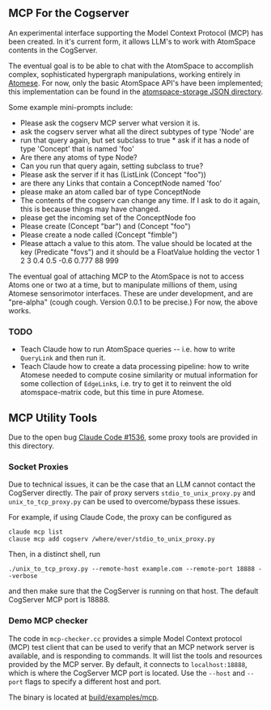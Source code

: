 MCP For the Cogserver
---------------------
An experimental interface supporting the Model Context Protocol (MCP)
has been created. In it's current form, it allows LLM's to work with
AtomSpace contents in the CogServer.

The eventual goal is to be able to chat with the AtomSpace to accomplish
complex, sophisticated hypergraph manipulations, working entirely in
[Atomese](https://wiki.opencog.org/w/Atomese). For now, only the basic
AtomSpace API's have been implemented; this implementation can be found
in the [atomspace-storage JSON
directory](https://github.com/opencog/atomspace-storage/tree/master/opencog/persist/json).

Some example mini-prompts include:
* Please ask the cogserv MCP server what version it is.
* ask the cogserv server what all the direct subtypes of type 'Node' are
* run that query again, but set subclass to true
* ask if it has a node of type 'Concept' that is named 'foo'
* Are there any atoms of type Node?
* Can you run that query again, setting subclass to true?
* Please ask the server if it has (ListLink (Concept "foo"))
* are there any Links that contain a ConceptNode named 'foo'
* please make an atom called bar of type ConceptNode
* The contents of the cogserv can change any time. If I ask to do it
  again, this is because things may have changed.
* please get the incoming set of the ConceptNode foo
* Please create (Concept "bar") and (Concept "foo")
* Please create a node called (Concept "fimble")
* Please attach a value to this atom. The value should be located at
  the key (Predicate "fovs") and it should be a FloatValue holding the
  vector 1 2 3 0.4 0.5 -0.6 0.777 88 999

The eventual goal of attaching MCP to the AtomSpace is not to access
Atoms one or two at a time, but to manipulate millions of them, using
Atomese sensorimotor interfaces. These are under development, and are
"pre-alpha" (cough cough. Version 0.0.1 to be precise.) For now, the
above works.

### TODO
* Teach Claude how to run AtomSpace queries -- i.e. how to write
  `QueryLink` and then run it.
* Teach Claude how to create a data processing pipeline: how to write
  Atomese needed to compute cosine similarity or mutual information
  for some collection of `EdgeLink`s, i.e. try to get it to reinvent
  the old atomspace-matrix code, but this time in pure Atomese.

MCP Utility Tools
-----------------
Due to the open bug
[Claude Code #1536](https://github.com/anthropics/claude-code/issues/1536),
some proxy tools are provided in this directory.

### Socket Proxies
Due to technical issues, it can be the case that an LLM cannot contact the
CogServer directly. The pair of proxy servers `stdio_to_unix_proxy.py`
and `unix_to_tcp_proxy.py` can be used to overcome/bypass these issues.

For example, if using Claude Code, the proxy can be configured as
```
claude mcp list
clause mcp add cogserv /where/ever/stdio_to_unix_proxy.py
```
Then, in a distinct shell, run
```
./unix_to_tcp_proxy.py --remote-host example.com --remote-port 18888 --verbose
```
and then make sure that the CogServer is running on that host. The
default CogServer MCP port is 18888.

### Demo MCP checker
The code in `mcp-checker.cc` provides a simple Model Context protocol
(MCP) test client that can be used to verify that an MCP network server
is available, and is responding to commands.  It will list the tools
and resources provided by the MCP server. By default, it connects to
`localhost:18888`, which is where the CogServer MCP port is located.
Use the `--host` and `--port` flags to specify a different host and
port.

The binary is located at [build/examples/mcp](../../build/examples/mcp).
